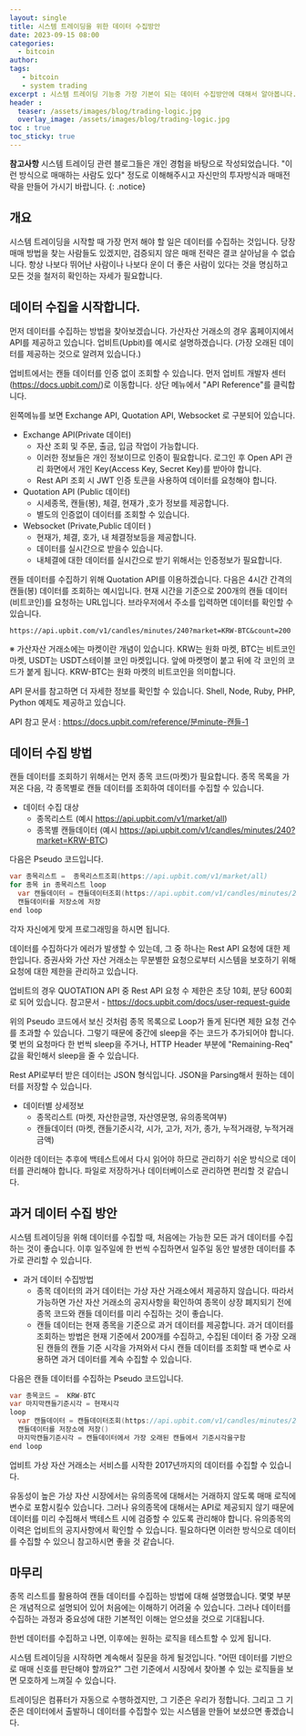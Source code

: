 ```yaml
---
layout: single
title: 시스템 트레이딩을 위한 데이터 수집방안
date: 2023-09-15 08:00
categories: 
  - bitcoin
author: 
tags: 
   - bitcoin
   - system trading
excerpt : 시스템 트레이딩 기능중 가장 기본이 되는 데이터 수집방안에 대해서 알아봅니다.
header :
  teaser: /assets/images/blog/trading-logic.jpg
  overlay_image: /assets/images/blog/trading-logic.jpg
toc : true  
toc_sticky: true 
---
```


**참고사항** 시스템 트레이딩 관련 블로그들은 개인 경험을 바탕으로 작성되었습니다. "이런 방식으로 매매하는 사람도 있다" 정도로 이해해주시고 자신만의 투자방식과 매매전략을 만들어 가시기 바랍니다.
{: .notice} 


## 개요

시스템 트레이딩을 시작할 때 가장 먼저 해야 할 일은 데이터를 수집하는 것입니다. 당장 매매 방법을 찾는 사람들도 있겠지만, 검증되지 않은 매매 전략은 결코 살아남을 수 없습니다. 항상 나보다 뛰어난 사람이나 나보다 운이 더 좋은 사람이 있다는 것을 명심하고 모든 것을 철저히 확인하는 자세가 필요합니다.

## 데이터 수집을 시작합니다.

먼저 데이터를 수집하는 방법을 찾아보겠습니다. 가산자산 거래소의 경우 홈페이지에서 API를 제공하고 있습니다. 업비트(Upbit)를 예시로 설명하겠습니다. (가장 오래된 데이터를 제공하는 것으로 알려져 있습니다.)

업비트에서는 캔들 데이터를 인증 없이 조회할 수 있습니다. 먼저 업비트 개발자 센터(<https://docs.upbit.com/>)로 이동합니다. 상단 메뉴에서 "API Reference"를 클릭합니다.

왼쪽메뉴를 보면 Exchange API, Quotation API, Websocket 로 구분되어 있습니다. 

- Exchange API(Private 데이터)
  - 자산 조회 및 주문, 출금, 입금 작업이 가능합니다.
  - 이러한 정보들은 개인 정보이므로 인증이 필요합니다. 로그인 후 Open API 관리 화면에서 개인 Key(Access Key, Secret Key)를 받아야 합니다.
  - Rest API 조회 시 JWT 인증 토큰을 사용하여 데이터를 요청해야 합니다.
- Quotation API (Public 데이터)
  - 시세종목, 캔들(봉), 체결, 현재가 ,호가 정보를 제공합니다.  
  - 별도의 인증없이 데이터를 조회할 수 있습니다.
- Websocket (Private,Public 데이터 )
  - 현재가, 체결, 호가, 내 체결정보등을 제공합니다. 
  - 데이터를 실시간으로 받을수 있습니다.  
  - 내체결에 대한 데이터를 실시간으로 받기 위해서는 인증정보가 필요합니다.

캔들 데이터를 수집하기 위해 Quotation API를 이용하겠습니다. 다음은 4시간 간격의 캔들(봉) 데이터를 조회하는 예시입니다. 현재 시간을 기준으로 200개의 캔들 데이터(비트코인)를 요청하는 URL입니다. 브라우저에서 주소를 입력하면 데이터를 확인할 수 있습니다.

```
https://api.upbit.com/v1/candles/minutes/240?market=KRW-BTC&count=200
```
※ 가산자산 거래소에는 마켓이란 개념이 있습니다. KRW는 원화 마켓, BTC는 비트코인 마켓, USDT는 USDT스테이블 코인 마켓입니다. 앞에 마켓명이 붙고 뒤에 각 코인의 코드가 붙게 됩니다. KRW-BTC는 원화 마켓의 비트코인을 의미합니다.

API 문서를 참고하면 더 자세한 정보를 확인할 수 있습니다. Shell, Node, Ruby, PHP, Python 예제도 제공하고 있습니다.

API 참고 문서 : <https://docs.upbit.com/reference/분minute-캔들-1>

## 데이터 수집 방법

캔들 데이터를 조회하기 위해서는 먼저 종목 코드(마켓)가 필요합니다. 종목 목록을 가져온 다음, 각 종목별로 캔들 데이터를 조회하여 데이터를 수집할 수 있습니다.

- 데이터 수집 대상 
  - 종목리스트 (예시 https://api.upbit.com/v1/market/all)
  - 종목별 캔들데이터 (예시 https://api.upbit.com/v1/candles/minutes/240?market=KRW-BTC)

다음은 Pseudo 코드입니다.
```java
var 종목리스트 =  종목리스트조회(https://api.upbit.com/v1/market/all)
for 종목 in 종목리스트 loop
  var 캔들데이터 = 캔들데이터조회(https://api.upbit.com/v1/candles/minutes/240?market=종목.종목코드&count=200)
  캔들데이터를 저장소에 저장   
end loop
```
각자 자신에게 맞게 프로그래밍을 하시면 됩니다.

데이터를 수집하다가 에러가 발생할 수 있는데, 그 중 하나는 Rest API 요청에 대한 제한입니다. 증권사와 가산 자산 거래소는 무분별한 요청으로부터 시스템을 보호하기 위해 요청에 대한 제한을 관리하고 있습니다.

업비트의 경우 QUOTATION API 중 Rest API 요청 수 제한은 초당 10회, 분당 600회로 되어 있습니다.
참고문서 - <https://docs.upbit.com/docs/user-request-guide>

위의 Pseudo 코드에서 보신 것처럼 종목 목록으로 Loop가 돌게 된다면 제한 요청 건수를 초과할 수 있습니다. 그렇기 때문에 중간에 sleep을 주는 코드가 추가되어야 합니다. 몇 번의 요청마다 한 번씩 sleep을 주거나, HTTP Header 부분에 "Remaining-Req" 값을 확인해서 sleep을 줄 수 있습니다.

Rest API로부터 받은 데이터는 JSON 형식입니다. JSON을 Parsing해서 원하는 데이터를 저장할 수 있습니다. 

- 데이터별 상세정보 
  - 종목리스트  (마켓, 자산한글명, 자산영문명, 유의종목여부)
  - 캔들데이터  (마켓, 캔들기준시각, 시가, 고가, 저가, 종가, 누적거래량, 누적거래금액)

이러한 데이터는 추후에 백테스트에서 다시 읽어야 하므로 관리하기 쉬운 방식으로 데이터를 관리해야 합니다. 파일로 저장하거나 데이터베이스로 관리하면 편리할 것 같습니다.

## 과거 데이터 수집 방안

시스템 트레이딩을 위해 데이터를 수집할 때, 처음에는 가능한 모든 과거 데이터를 수집하는 것이 좋습니다. 이후 일주일에 한 번씩 수집하면서 일주일 동안 발생한 데이터를 추가로 관리할 수 있습니다.

- 과거 데이터 수집방법
  - 종목 데이터의 과거 데이터는 가상 자산 거래소에서 제공하지 않습니다. 따라서 가능하면 가산 자산 거래소의 공지사항을 확인하여 종목이 상장 폐지되기 전에 종목 코드와 캔들 데이터를 미리 수집하는 것이 좋습니다.
  - 캔들 데이터는 현재 종목을 기준으로 과거 데이터를 제공합니다. 과거 데이터를 조회하는 방법은 현재 기준에서 200개를 수집하고, 수집된 데이터 중 가장 오래된 캔들의 캔들 기준 시각을 가져와서 다시 캔들 데이터를 조회할 때 변수로 사용하면 과거 데이터를 계속 수집할 수 있습니다.

다음은 캔들 데이터를 수집하는 Pseudo 코드입니다.
```java
var 종목코드 =  KRW-BTC
var 마지막캔들기준시각 = 현재시각
loop
  var 캔들데이터 = 캔들데이터조회(https://api.upbit.com/v1/candles/minutes/240?market=종목코드&count=200&to=마지막캔들기준시각)
  캔들데이터를 저장소에 저장()
  마지막캔들기준시각 = 캔들데이터에서 가장 오래된 캔들에서 기준시각을구함
end loop
```

업비트 가상 자산 거래소는 서비스를 시작한 2017년까지의 데이터를 수집할 수 있습니다.

유동성이 높은 가상 자산 시장에서는 유의종목에 대해서는 거래하지 않도록 매매 로직에 변수로 포함시킬수 있습니다. 그러나 유의종목에 대해서는 API로 제공되지 않기 때문에 데이터를 미리 수집해서 백테스트 시에 검증할 수 있도록 관리해야 합니다. 유의종목의 이력은 업비트의 공지사항에서 확인할 수 있습니다. 필요하다면 이러한 방식으로 데이터를 수집할 수 있으니 참고하시면 좋을 것 같습니다.

## 마무리

 종목 리스트를 활용하여 캔들 데이터를 수집하는 방법에 대해 설명했습니다. 몇몇 부분은 개념적으로 설명되어 있어 처음에는 이해하기 어려울 수 있습니다. 그러나 데이터를 수집하는 과정과 중요성에 대한 기본적인 이해는 얻으셨을 것으로 기대됩니다.

한번 데이터를 수집하고 나면, 이후에는 원하는 로직을 테스트할 수 있게 됩니다.

시스템 트레이딩을 시작하면 계속해서 질문을 하게 될것입니다. "어떤 데이터를 기반으로 매매 신호를 판단해야 할까요?" 그런 기준에서 시장에서 찾아볼 수 있는 로직들을 보면 모호하게 느껴질 수 있습니다.

트레이딩은 컴퓨터가 자동으로 수행하겠지만, 그 기준은 우리가 정합니다. 그리고 그 기준은 데이터에서 출발하니 데이터를 수집할수 있는 시스템을 만들어 보셨으면 좋겠습니다.